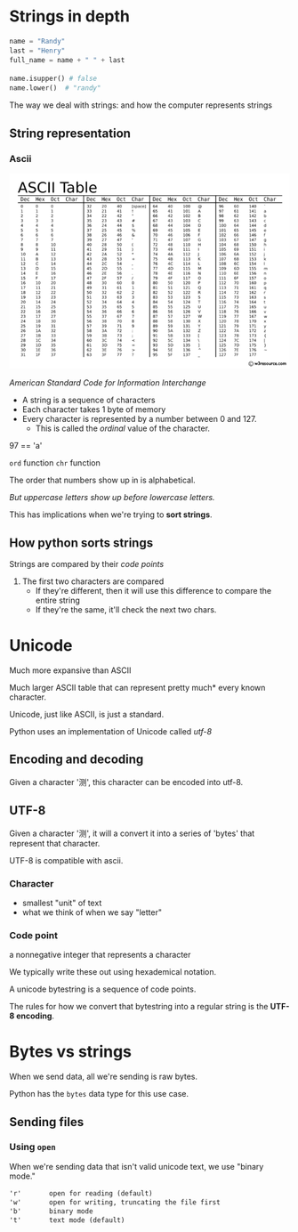 # Strings in depth

```python
name = "Randy"
last = "Henry"
full_name = name + " " + last

name.isupper() # false
name.lower()  # "randy"
```

The way we deal with strings:
and how the computer represents strings

## String representation

### Ascii

![img](ascii.png)

_American Standard Code for Information Interchange_

- A string is a sequence of characters
- Each character takes 1 byte of memory
- Every character is represented by
  a number between 0 and 127.
  - This is called the _ordinal_ value
    of the character.

97 == 'a'

`ord` function
`chr` function

The order that numbers show up in
is alphabetical.

_But uppercase letters show up before
lowercase letters._

This has implications when we're trying to **sort strings**.

## How python sorts strings

Strings are compared by their _code points_

1. The first two characters are compared
   - If they're different, then it will use this
     difference to compare the entire string
   - If they're the same, it'll check the next two chars.

# Unicode

Much more expansive than ASCII

Much larger ASCII table
that can represent pretty much\*
every known character.

Unicode, just like ASCII,
is just a standard.

Python uses an implementation of
Unicode called _utf-8_

## Encoding and decoding

Given a character '测',
this character can be encoded into utf-8.

## UTF-8

Given a character '测',
it will a convert it into
a series of 'bytes' that
represent that character.

UTF-8 is compatible with ascii.

### Character

- smallest "unit" of text
- what we think of when we say "letter"

### Code point

a nonnegative integer that represents a character

We typically write these out using hexademical notation.

A unicode bytestring is a sequence of code points.

The rules for how we convert that bytestring
into a regular string is the **UTF-8 encoding**.

# Bytes vs strings

When we send data, all we're
sending is raw bytes.

Python has the `bytes` data
type for this use case.

## Sending files

### Using `open`

When we're sending data
that isn't valid unicode text,
we use "binary mode."

    'r'       open for reading (default)
    'w'       open for writing, truncating the file first
    'b'       binary mode
    't'       text mode (default)
